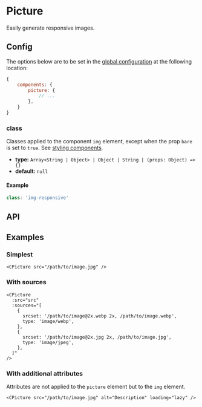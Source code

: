 # Picture

Easily generate responsive images.

<Showcase>
    <CPicture
        src="https://images.unsplash.com/photo-1505178041309-ad46d2e4207b?ixid=MXwxMjA3fDB8MHxwaG90by1wYWdlfHx8fGVufDB8fHw%3D&ixlib=rb-1.2.1&fit=crop&w=860&h=400&q=80"
        alt="Ceiling view of the yellow triangular atrium of a building."
        width="860"
        height="400"
    />
</Showcase>

## Config

The options below are to be set in the [global configuration](/guide/config.html) at the following location:

```js
{
    components: {
        picture: {
            // ...
        },
    }
}
```

### class

Classes applied to the component `img` element, except when the prop `bare` is set to `true`. See [styling components](/guide/styling-components/).

- **type:** `Array<String | Object> | Object | String | (props: Object) => {}`
- **default:** `null`

#### Example

```js
class: 'img-responsive'
```

## API

<Docgen :components="['CPicture']" />

## Examples

### Simplest

```vue:no-line-numbers
<CPicture src="/path/to/image.jpg" />
```

### With sources

```vue
<CPicture
  :src="src"
  :sources="[
    {
      srcset: '/path/to/image@2x.webp 2x, /path/to/image.webp',
      type: 'image/webp',
    },
    {
      srcset: '/path/to/image@2x.jpg 2x, /path/to/image.jpg',
      type: 'image/jpeg',
    },
  ]"
/>
```

### With additional attributes

Attributes are not applied to the `picture` element but to the `img` element.

```vue:no-line-numbers
<CPicture src="/path/to/image.jpg" alt="Description" loading="lazy" />
```
